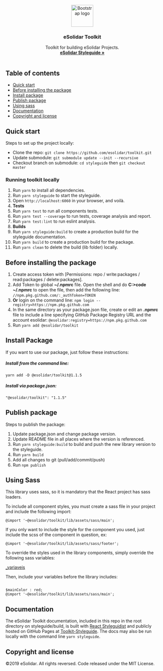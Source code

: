 <p  align="center">
<a  href="https://github.com/esolidar/toolkit/packages/83065">
<img  src="https://www.esolidar.com/images/login-logo-top.png"  alt="Bootstrap logo"  width="72"  height="72">
</a>
</p>

<h3  align="center">eSolidar Toolkit</h3>
<p  align="center">
Toolkit for building eSolidar Projects.
<br>
<a target="_blank" href="https://esolidar.github.io/toolkit-styleguide/"><strong>eSolidar Styleguide »</strong></a>
<br>
<br>
</p>

 

## Table of contents

-  [Quick start](#quick-start)
-  [Before installing the package](#before-installing-the-package)
-  [Install package](#install-package)
-  [Publish package](#publish-package)
-  [Using sass](#using-sass)
-  [Documentation](#documentation)
-  [Copyright and license](#copyright-and-license)



## Quick start

Steps to set up the project locally:

- Clone the repo: `git clone https://github.com/esolidar/toolkit.git`
- Update submodule: `git submodule update --init --recursive`
- Checkout branch on submodule: `cd styleguide`  then `git checkout master`

 
### Running toolkit locally


1. Run `yarn` to install all dependencies.
2. Run `yarn styleguide` to start the styleguide.
3. Open `http://localhost:6060` in your browser, and voilà.
4.  **Tests**
5. Run `yarn test` to run all components tests.
6. Run `yarn test --coverage` to run tests, coverage analysis and report.
7. Run `yarn test:lint` to run eslint analysis.
8.  **Builds**
9. Run `yarn styleguide:build` to create a production build for the styleguide documentation.
10. Run `yarn build` to create a production build for the package.
11. Run `yarn clean` to delete the build (lib folder) locally.

 

## Before installing the package


1. Create access token with [Permissions: repo / write:packages / read:packages / delete:packages].
2. Add Token to global **~/.npmrc** file. Open the shell and do **C:>code ~/.npmrc** to open the file, then add the following line: `//npm.pkg.github.com/:_authToken=TOKEN`
3.  **Or** login on the command line: `npm login --registry=https://npm.pkg.github.com`
4. In the same directory as your package.json file, create or edit an **.npmrc** file to include a line specifying GitHub Package Registry URL and the account esolidar: `@esolidar:registry=https://npm.pkg.github.com`
5. Run `yarn add @esolidar/toolkit`


## Install Package

If you want to use our package, just follow these instructions:

##### Install from the command line:

`yarn add -D @esolidar/toolkit@1.1.5`

##### Install via package.json:

`"@esolidar/toolkit": "1.1.5"`


## Publish package

Steps to publish the package:

1. Update package.json and change package version.
2. Update README file in all places where the version is referenced.
3. Run `yarn styleguide:build` to build and push the new library version to the styleguide.
4. Run `yarn build`
5. Add all changes to git (pull/add/commit/push)
6. Run `npm publish`


## Using Sass

This library uses sass, so it is mandatory that the React project has sass loaders.

To include all component styles, you must create a sass file in your project and include the following import:
 

`@import '~@esolidar/toolkit/lib/assets/sass/main';`


If you only want to include the style for the component you used, just include the scss of the component in question, ex:

`@import '~@esolidar/toolkit/lib/assets/sass/footer';`

To override the styles used in the library components, simply override the following sass variables:

[_variaveis](https://raw.githubusercontent.com/esolidar/toolkit/master/src/assets/sass/variables.scss?token=AN52JDYKC6HNYVO5URG22SS6BYU6A)

Then, include your variables before the library includes:

```

$mainColor : red;
@import '~@esolidar/toolkit/lib/assets/sass/main';

```

## Documentation


The eSolidar Toolkit documentation, included in this repo in the root directory on styleguide/build, is built with [React Styleguidist](https://react-styleguidist.js.org/) and publicly hosted on GitHub Pages at [Toolkit-Styleguide](https://esolidar.github.io/toolkit-styleguide/). The docs may also be run locally with the command line `yarn styleguide`.


## Copyright and license

©2019 eSolidar. All rights reversed.
Code released under the MIT License.